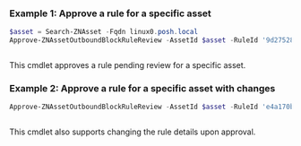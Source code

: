 ### Example 1: Approve a rule for a specific asset
```powershell
$asset = Search-ZNAsset -Fqdn linux0.posh.local
Approve-ZNAssetOutboundBlockRuleReview -AssetId $asset -RuleId '9d275288-4fc3-46e5-a5a0-ff0626214b87'
```

```output

```

This cmdlet approves a rule pending review for a specific asset.

### Example 2: Approve a rule for a specific asset with changes
```powershell
Approve-ZNAssetOutboundBlockRuleReview -AssetId $asset -RuleId 'e4a170be-c192-414a-9d36-380a4483583a' -Description "new description" -Reason "Other" -Details "add description"
```

```output

```

This cmdlet also supports changing the rule details upon approval.
